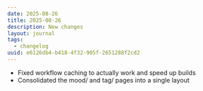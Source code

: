 ```yaml
---
date: 2025-08-26
title: 2025-08-26
description: New changes
layout: journal
tags:
  - changelog
uuid: e6126db4-b418-4f32-905f-2651288f2cd2
---
```


- Fixed workflow caching to actually work and speed up builds
- Consolidated the mood/ and tag/ pages into a single layout
